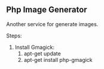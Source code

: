 ## Php Image Generator

Another service for generate images.

Steps:
1. Install Gmagick:
    1) apt-get update
    2) apt-get install php-gmagick